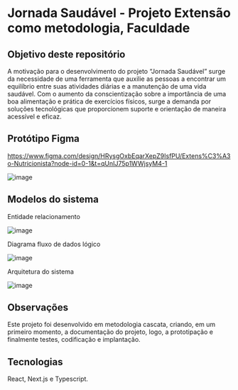 # Jornada Saudável - Projeto Extensão como metodologia, Faculdade

## Objetivo deste repositório

A motivação para o desenvolvimento do projeto “Jornada Saudável” surge da necessidade de uma ferramenta que auxilie as pessoas a encontrar um equilíbrio entre suas atividades diárias e a manutenção de uma vida saudável. Com o aumento da conscientização sobre a importância de uma boa alimentação e prática de exercícios físicos, surge a demanda por soluções tecnológicas que proporcionem suporte e orientação de maneira acessível e eficaz.

## Protótipo Figma
https://www.figma.com/design/HRysgOxbEqarXepZ9IsfPU/Extens%C3%A3o-Nutricionista?node-id=0-1&t=qUnIJ75p1WWjsyM4-1

![image](https://github.com/wrspada02/jornada-saudavel/assets/90157791/bc5337f9-50f6-4d93-abe5-4e311c110a32)

## Modelos do sistema
Entidade relacionamento

![image](https://github.com/wrspada02/jornada-saudavel/assets/90157791/a7c915ba-7783-4341-9e47-b8d1f12cc5e6)

Diagrama fluxo de dados lógico

![image](https://github.com/wrspada02/jornada-saudavel/assets/90157791/6bbed79b-d8b0-44ae-9144-c631f60d74b7)

Arquitetura do sistema

![image](https://github.com/wrspada02/jornada-saudavel/assets/90157791/d3510449-fcff-48f7-9ffa-bcaf93f90a13)


## Observações
Este projeto foi desenvolvido em metodologia cascata, criando, em um primeiro momento, a documentação do projeto, logo, a prototipação e finalmente testes, codificação e implantação.

## Tecnologias
React, Next.js e Typescript.
